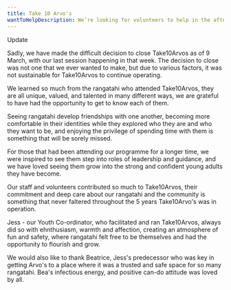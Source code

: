 ```yaml
---
title: Take 10 Arvo's
wantToHelpDescription: We’re looking for volunteers to help in the afternoons, talk to people, and make the Take 10 Arvo's area an inviting place to be. Interested? Get in touch!
---
```


<p class="text-xl font-extrabold">
Update
</p>

Sadly, we have made the difficult decision to close Take10Arvos as of 9 March, with our last session happening in that week. The decision to close was not one that we ever wanted to make, but due to various factors, it was not sustainable for Take10Arvos to continue operating.

We learned so much from the rangatahi who attended Take10Arvos, they are all unique, valued, and talented in many different ways, we are grateful to have had the opportunity to get to know each of them.

Seeing rangatahi develop friendships with one another, becoming more comfortable in their identities while they explored who they are and who they want to be, and enjoying the privilege of spending time with them is something that will be sorely missed.

For those that had been attending our programme for a longer time, we were inspired to see them step into roles of leadership and guidance, and we have loved seeing them grow into the strong and confident young adults they have become.

Our staff and volunteers contributed so much to Take10Arvos, their commitment and deep care about our rangatahi and the community is something that never faltered throughout the 5 years Take10Arvo's was in operation.

Jess - our Youth Co-ordinator, who facilitated and ran Take10Arvos, always did so with ehnthusiasm, warmth and affection, creating an atmosphere of fun and safety, where rangatahi felt free to be themselves and had the opportunity to flourish and grow.

We would also like to thank Beatrice, Jess's predecessor who was key in getting Arvo's to a place where it was a trusted and safe space for so many rangatahi. Bea's infectious energy, and positive can-do attitude was loved by all.